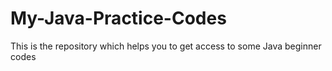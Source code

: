 # My-Java-Practice-Codes
This is the repository which helps you to get access to some Java beginner codes 
